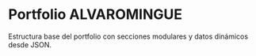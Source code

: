 # Portfolio ALVAROMINGUE

Estructura base del portfolio con secciones modulares y datos dinámicos desde JSON.